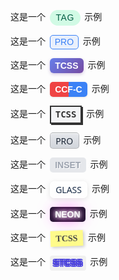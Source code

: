 这是一个 <span style="display: inline-block; vertical-align: middle; line-height: 1.6; padding: 0.1em 0.7em; margin: 0 0.2em; font-family: sans-serif; font-weight: 500; text-transform: uppercase; letter-spacing: 0.5px; color: #065f46; border-radius: 999px; background-color: #d1fae5;">TAG</span> 示例

这是一个 <span style="display: inline-block; vertical-align: middle; line-height: 1.5; padding: 0em 0.5em; margin: 0 0.2em; font-family: sans-serif; font-weight: 500; color: #3b82f6; border-radius: 5px; border: 1.5px solid #3b82f6; background-color: rgba(59, 130, 246, 0.1);">PRO</span> 示例

这是一个 <span style="display: inline-block; vertical-align: middle; line-height: 1.5; padding: 0.1em 0.6em; margin: 0 0.2em; font-family: sans-serif; font-weight: 600; color: white; border-radius: 6px; background-image: linear-gradient(135deg, #667eea 0%, #764ba2 100%); box-shadow: 0 2px 5px rgba(118, 75, 162, 0.3);">TCSS</span> 示例

这是一个 <span style="display: inline-block; vertical-align: middle; line-height: 1.5; padding: 0.1em 0.6em; margin: 0 0.2em; font-family: sans-serif; font-weight: 600; color: white; border-radius: 5px; background: linear-gradient(to right, #ef4444 50%, #3b82f6 50%); box-shadow: 0 1px 3px rgba(0,0,0,0.1);">CCF-C</span> 示例

这是一个 <span style="display: inline-block; vertical-align: middle; line-height: 1.5; padding: 0.15em 0.5em; margin: 0 0.2em; font-family: 'Pixelify Sans', monospace; font-weight: bold; color: #333; border: 2px solid #333; box-shadow: 2px 2px 0px #333; background-color: #f3f4f6;">TCSS</span> 示例

这是一个 <span style="display: inline-block; vertical-align: middle; line-height: 1.5; padding: 0.1em 0.6em; margin: 0 0.2em; font-family: system-ui, sans-serif; font-weight: 500; color: #1f2937; border-radius: 5px; border: 1px solid rgba(0,0,0,0.2); background: linear-gradient(180deg, #e5e7eb, #d1d5db); box-shadow: inset 0 1px 0 white;">PRO</span> 示例

这是一个 <span style="display: inline-block; vertical-align: middle; line-height: 1.5; padding: 0.1em 0.6em; margin: 0 0.2em; font-family: sans-serif; font-weight: 600; border-radius: 5px; background-color: #e5e7eb; color: #9ca3af; text-shadow: 1px 1px 1px white;">INSET</span> 示例

这是一个 <span style="display: inline-block; vertical-align: middle; line-height: 1.5; padding: 0.15em 0.6em; margin: 0 0.2em; font-family: system-ui, sans-serif; font-weight: 500; color: #1a2c47; border-radius: 7px; background-color: rgba(255, 255, 255, 0.6); border: 1px solid rgba(255, 255, 255, 0.7); box-shadow: 0 2px 8px rgba(0, 0, 0, 0.1); backdrop-filter: blur(5px);">GLASS</span> 示例

这是一个 <span style="display: inline-block; vertical-align: middle; line-height: 1.5; padding: 0.1em 0.6em; margin: 0 0.2em; font-family: 'Exo 2', sans-serif; font-weight: bold; text-transform: uppercase; color: #fff; background-color: #1a1a29; border-radius: 5px; text-shadow: 0 0 5px #fff, 0 0 10px #fff, 0 0 20px #ff00de, 0 0 30px #ff00de;">NEON</span> 示例

这是一个 <span style="display: inline-block; vertical-align: middle; line-height: 1.4; padding: 0.2em 0.6em; margin: 0 0.3em; font-family: 'Kalam', cursive; font-weight: bold; color: #4a4a4a; background-color: #fffb8b; box-shadow: 2px 2px 5px rgba(0,0,0,0.2); transform: rotate(-2deg);">TCSS</span> 示例

这是一个 <span style="display: inline-block; vertical-align: middle; line-height: 1.5; padding: 0.1em 0.4em; margin: 0 0.2em; font-family: sans-serif; font-weight: 900; color: rgba(0,0,0,0.1); background-color: #f0f0f0; border-radius: 4px; text-shadow: 1.5px 1.5px 0 #4f46e5, -1.5px -1.5px 0 #4f46e5, 1.5px -1.5px 0 #4f46e5, -1.5px 1.5px 0 #4f46e5;">STCSS</span> 示例